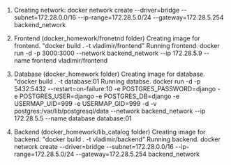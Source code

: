 1. Creating network: 
docker network create --driver=bridge --subnet=172.28.0.0/16 --ip-range=172.28.5.0/24 --gateway=172.28.5.254 backend_network

2. Frontend (docker_homework/fronetnd folder)
Creating image for frontend. "docker build . -t vladimir/frontend"
Running frontend. docker run -d -p 3000:3000 --network backend_network --ip 172.28.5.9 --name frontend vladimir/frontend

3. Database (docker_homework folder)
Creating image for database. "docker build . -t database:01 
Running databse. docker run -d -p 5432:5432 --restart=on-failure:10 -e POSTGRES_PASSWORD=django -e POSTGRES_USER=django -e POSTGRES_DB=django -e USERMAP_UID=999 -e USERMAP_GID=999 -d -v postgres:/var/lib/postgresql/data --network backend_network --ip 172.28.5.5 --name database database:01

4. Backend (docker_homework/lib_catalog folder) 
Creating image for backend. "docker build . -t vladimir/backend"
Running backend. docker network create --driver=bridge --subnet=172.28.0.0/16 --ip-range=172.28.5.0/24 --gateway=172.28.5.254 backend_network